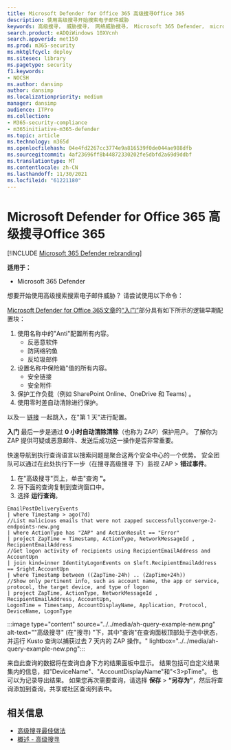 ```yaml
---
title: Microsoft Defender for Office 365 高级搜寻Office 365
description: 使用高级搜寻开始搜索电子邮件威胁
keywords: 高级搜寻， 威胁搜寻， 网络威胁搜寻， Microsoft 365 Defender， microsoft 365， m365， 搜索， 查询， 遥测， 自定义检测， 架构， kusto
search.product: eADQiWindows 10XVcnh
search.appverid: met150
ms.prod: m365-security
ms.mktglfcycl: deploy
ms.sitesec: library
ms.pagetype: security
f1.keywords:
- NOCSH
ms.author: dansimp
author: dansimp
ms.localizationpriority: medium
manager: dansimp
audience: ITPro
ms.collection:
- M365-security-compliance
- m365initiative-m365-defender
ms.topic: article
ms.technology: m365d
ms.openlocfilehash: 04e4fd2267cc3774e9a816539f0de044ae988dfb
ms.sourcegitcommit: 4af23696ff8b44872330202fe5dbfd2a69d9ddbf
ms.translationtype: MT
ms.contentlocale: zh-CN
ms.lasthandoff: 11/30/2021
ms.locfileid: "61221180"
---
```

# <a name="advanced-hunting-example-for-microsoft-defender-for-office-365"></a>Microsoft Defender for Office 365 高级搜寻Office 365

[!INCLUDE [Microsoft 365 Defender rebranding](../includes/microsoft-defender.md)]


**适用于：**
- Microsoft 365 Defender

想要开始使用高级搜索搜索电子邮件威胁？ 请尝试使用以下命令：

[Microsoft Defender for Office 365文章](/microsoft-365/security/office-365-security/defender-for-office-365)的[“入门”](/microsoft-365/security/office-365-security/defender-for-office-365#getting-started)部分具有如下所示的逻辑早期配置块：

1. 使用名称中的"Anti"配置所有内容。
   - 反恶意软件
   - 防网络钓鱼
   - 反垃圾邮件
2. 设置名称中保险箱"值的所有内容。
   - 安全链接
   - 安全附件
3. 保护工作负载（例如 SharePoint Online、OneDrive 和 Teams) 。
4. 使用零时差自动清除进行保护。

以及一 [链接](../office-365-security/protect-against-threats.md) 一起跳入，在"第 1 天"进行配置。

**入门** 最后一步是通过 **0 小时自动清除清除**（也称为 ZAP）保护用户。 了解你为 ZAP 提供可疑或恶意邮件、发送后成功这一操作是否非常重要。

快速导航到执行查询语言以搜索问题是聚合这两个安全中心的一个优势。 安全团队可以通过在此处执行下一步（在搜寻高级搜寻 [](https://security.microsoft.com/advanced-hunting)下）监视 ZAP \> **错过事件**。

1. 在"高级搜寻"页上，单击"查询 **"。**
1. 将下面的查询复制到查询窗口中。
1. 选择 **运行查询**。

```kusto
EmailPostDeliveryEvents 
| where Timestamp > ago(7d)
//List malicious emails that were not zapped successfullyconverge-2-endpoints-new.png
| where ActionType has "ZAP" and ActionResult == "Error"
| project ZapTime = Timestamp, ActionType, NetworkMessageId , RecipientEmailAddress 
//Get logon activity of recipients using RecipientEmailAddress and AccountUpn
| join kind=inner IdentityLogonEvents on $left.RecipientEmailAddress == $right.AccountUpn
| where Timestamp between ((ZapTime-24h) .. (ZapTime+24h))
//Show only pertinent info, such as account name, the app or service, protocol, the target device, and type of logon
| project ZapTime, ActionType, NetworkMessageId , RecipientEmailAddress, AccountUpn, 
LogonTime = Timestamp, AccountDisplayName, Application, Protocol, DeviceName, LogonType
```

:::image type="content" source="../../media/ah-query-example-new.png" alt-text="&quot;高级搜寻&quot; (在&quot;搜寻) &quot;下，其中&quot;查询&quot;在查询面板顶部处于选中状态，并运行 Kusto 查询以捕获过去 7 天内的 ZAP 操作。" lightbox="../../media/ah-query-example-new.png":::

来自此查询的数据将在查询自身下方的结果面板中显示。 结果包括可自定义结果集内的信息，如"DeviceName"、"AccountDisplayName"和"<3>pTime"。 也可以为记录导出结果。 如果您再次需要查询，请选择 **保存** > **“另存为”**，然后将查询添加到查询，共享或社区查询列表中。

## <a name="related-information"></a>相关信息
- [高级搜寻最佳做法](advanced-hunting-best-practices.md)
- [概述 - 高级搜寻](advanced-hunting-overview.md)
